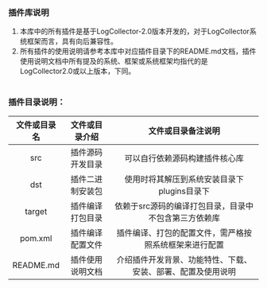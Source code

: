 ### 插件库说明
1. 本库中的所有插件是基于LogCollector-2.0版本开发的，对于LogCollector系统框架而言，具有向后兼容性。  
2. 所有插件的使用说明请参考本库中对应插件目录下的README.md文档，插件使用说明文档中所有提及的系统、框架或系统框架均指代的是LogCollector2.0或以上版本，下同。  
​      
### 插件目录说明：  
|文件或目录名|文件或目录介绍|文件或目录备注说明|
|:-----:|:-------:|:-------:|
|src|插件源码开发目录|可以自行依赖源码构建插件核心库|
|dst|插件二进制安装包|使用时将其解压到系统安装目录下plugins目录下|
|target|插件编译打包目录|依赖于src源码的编译打包目录，目录中不包含第三方依赖库|
|pom.xml|插件编译配置文件|插件编译、打包的配置文件，需严格按照系统框架来进行配置|
|README.md|插件使用说明文档|介绍插件开发背景、功能特性、下载、安装、部署、配置及使用说明|